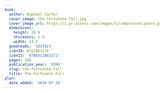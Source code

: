 ```yaml
---
book:
  author: Raphael Carter
  cover_image: the-fortunate-fall.jpg
  cover_image_url: https://i.gr-assets.com/images/S/compressed.photo.goodreads.com/books/1311988750l/1037021._SX98_.jpg
  dimensions:
    height: 20.9
    thickness: 1.9
    width: 14.3
  goodreads: '1037021'
  isbn10: 0312863276
  isbn13: '9780312863272'
  pages: 288
  publication_year: '1996'
  slug: the-fortunate-fall
  title: The Fortunate Fall
plan:
  date_added: '2016-07-24'
---
```

